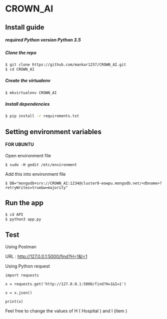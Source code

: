 # CROWN_AI
  
## Install guide

#####  required Python version Python 3.5 

##### Clone the repo

```bash
$ git clone https://github.com/mankar1257/CROWN_AI.git
$ cd CROWN_AI
```

##### Create the virtualenv
```bash
$ mkvirtualenv CROWN_AI
```

##### Install dependencies
```bash
$ pip install -r requirements.txt
```


## Setting environment variables

#### FOR UBUNTU 

Open environment file 

```
$ sudo -H gedit /etc/environment
```
Add this into environment file 

```
$ DB="mongodb+srv://CROWN_AI:1234@cluster0-eowpu.mongodb.net/<dbname>?retryWrites=true&w=majority"

```


## Run the app
```bash
$ cd API
$ python3 app.py
```


## Test

Using Postman

URL : http://127.0.0.1:5000/find?H=1&I=1
 
Using Python request 

```
import requests

x = requests.get('http://127.0.0.1:5000/find?H=1&I=1')

x = x.json()

print(x)
```
 
Feel  free to change the values of H ( Hospital ) and I (item )

 
